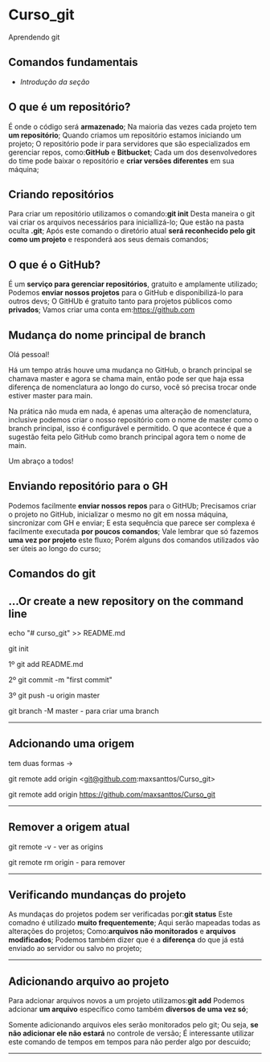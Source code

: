 # Curso_git

Aprendendo git

## Comandos fundamentais

* _Introdução da seção_

## O que é um repositório?

É onde o código será **armazenado**;
Na maioria das vezes cada projeto tem **um repositório**;
Quando criamos um repositório estamos iniciando um projeto;
O repositório pode ir para servidores que são especializados em gerenciar repos, como:**GitHub** e **Bitbucket**;
Cada um dos desenvolvedores do time pode baixar o repositório e **criar versões diferentes** em sua máquina;

## Criando repositórios

Para criar um repositório utilizamos o comando:**git init**
Desta maneira o git vai criar os arquivos necessários para iniciallizá-lo;
Que estão na pasta oculta **.git**;
Após este comando o diretório atual **será reconhecido pelo git como um projeto** e responderá aos seus demais comandos;

## O que é o GitHub?

É um **serviço para gerenciar repositórios**, gratuito e amplamente utilizado;
Podemos **enviar nossos projetos** para o GitHub e disponibilizá-lo para outros devs;
O GitHUb é gratuito tanto para projetos públicos como **privados**;
Vamos criar uma conta em:<https://github.com>

## Mudança do nome principal de branch

Olá pessoal!

Há um tempo atrás houve uma mudança no GitHub, o branch principal se chamava master e agora se chama main, então pode ser que haja essa diferença de nomenclatura ao longo do curso, você só precisa trocar onde estiver master para main.

Na prática não muda em nada, é apenas uma alteração de nomenclatura, inclusive podemos criar o nosso repositório com o nome de master como o branch principal, isso é configurável e permitido. O que acontece é que a sugestão feita pelo GitHub como branch principal agora tem o nome de main.

Um abraço a todos!

## Enviando repositório para o GH

Podemos facilmente **enviar nossos repos** para o GitHUb;
Precisamos criar o projeto no GitHub, inicializar o mesmo no git em nossa máquina, sincronizar com GH e enviar;
E esta sequência que parece ser complexa é facilmente executada **por poucos comandos**;
Vale lembrar que só fazemos **uma vez por projeto** este fluxo;
Porém alguns dos comandos utilizados vão ser úteis ao longo do curso;

## Comandos do git

## ...Or create a new repository on the command line

echo "# curso_git" >> README.md

git init

 1º git add README.md

2º git commit -m "first commit"

3º git push -u origin master

git branch -M master - para criar uma branch
___________________________________________

## Adcionando uma origem

tem duas formas ->

git remote add origin <git@github.com:maxsanttos/Curso_git>

git  remote add origin <https://github.com/maxsanttos/Curso_git>
____________________________________________

## Remover a origem atual

git remote -v - ver as origins

git remote rm origin - para remover
_____________________________________________

## Verificando mundanças do projeto

As mundaças do projetos podem ser verificadas por:**git status**
Este comadno é utilizado **muito frequentemente**;
Aqui serão mapeadas todas as alterações do projetos;
Como:**arquivos não monitorados** e **arquivos modificados**;
Podemos também dizer que é a **diferença** do que já está enviado ao servidor ou salvo no projeto;
________________________________________________

## Adicionando arquivo ao projeto

Para adcionar arquivos novos a um projeto utilizamos:**git add**
Podemos adcionar **um arquivo** específico como também **diversos de uma vez só**;

Somente adicionando arquivos eles serão monitorados pelo git;
Ou seja, **se não adicionar ele não estará** no controle de versão;
É interessante utilizar este comando de tempos em tempos para não perder algo por descuido;
_________________________________________________


